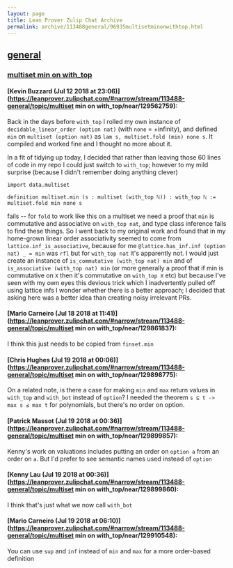 ```yaml
---
layout: page
title: Lean Prover Zulip Chat Archive 
permalink: archive/113488general/96935multisetminonwithtop.html
---
```


## [general](index.html)
### [multiset min on with_top](96935multisetminonwithtop.html)

#### [Kevin Buzzard (Jul 12 2018 at 23:06)](https://leanprover.zulipchat.com/#narrow/stream/113488-general/topic/multiset min on with_top/near/129562759):
Back in the days before `with_top` I rolled my own instance of `decidable_linear_order (option nat)` (with `none` = +infinity), and defined `min` on `multiset (option nat)` as `lam s, multiset.fold (min) none s`. It compiled and worked fine and I thought no more about it. 

In a fit of tidying up today, I decided that rather than leaving those 60 lines of code in my repo I could just switch to `with_top`; however to my mild surprise (because I didn't remember doing anything clever)

```lean
import data.multiset

definition multiset.min (s : multiset (with_top ℕ)) : with_top ℕ := multiset.fold min none s
```

fails -- for `fold` to work like this on a multiset we need a proof that `min` is commutative and associative on `with_top nat`, and type class inference fails to find these things. So I went back to my original work and found that in my home-grown linear order associativity seemed to come from `lattice.inf_is_associative`, because for me `@lattice.has_inf.inf (option nat) _ = min` was `rfl` but for `with_top nat` it's apparently not. I would just create an instance of `is_commutative (with_top nat) min` and of `is_associative (with_top nat) min` (or more generally a proof that if min is commutative on `X` then it's commutative on `with_top X` etc) but because I've seen with my own eyes this devious trick which I inadvertently pulled off using lattice infs I wonder whether there is a better approach; I decided that asking here was a better idea than creating noisy irrelevant PRs.

#### [Mario Carneiro (Jul 18 2018 at 11:41)](https://leanprover.zulipchat.com/#narrow/stream/113488-general/topic/multiset min on with_top/near/129861837):
I think this just needs to be copied from `finset.min`

#### [Chris Hughes (Jul 19 2018 at 00:06)](https://leanprover.zulipchat.com/#narrow/stream/113488-general/topic/multiset min on with_top/near/129898775):
On a related note, is there a case for making `min` and `max` return values in `with_top`  and `with_bot` instead of `option`? I needed the theorem `s ⊆ t -> max s ≤ max t` for polynomials, but there's no order on option.

#### [Patrick Massot (Jul 19 2018 at 00:36)](https://leanprover.zulipchat.com/#narrow/stream/113488-general/topic/multiset min on with_top/near/129899857):
Kenny's work on valuations includes putting an order on `option a` from an order on `a`. But I'd prefer to see semantic names used instead of `option`

#### [Kenny Lau (Jul 19 2018 at 00:36)](https://leanprover.zulipchat.com/#narrow/stream/113488-general/topic/multiset min on with_top/near/129899860):
I think that's just what we now call `with_bot`

#### [Mario Carneiro (Jul 19 2018 at 06:10)](https://leanprover.zulipchat.com/#narrow/stream/113488-general/topic/multiset min on with_top/near/129910548):
You can use `sup` and `inf` instead of `min` and `max` for a more order-based definition

